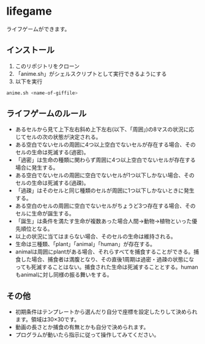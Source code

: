 # lifegame

ライフゲームができます。

## インストール

1. このリポジトリをクローン
2. 「anime.sh」がシェルスクリプトとして実行できるようにする
3. 以下を実行

```sh
anime.sh <name-of-giffile>
```

## ライフゲームのルール

- あるセルから見て上下左右斜め上下左右(以下、「周囲」)の8マスの状況に応じてセルの次の状態が決定される。
- ある空白でないセルの周囲に4つ以上空白でないセルが存在する場合、そのセルの生命は死滅する(過密)。
- 「過密」は生命の種類に関わらず周囲に4つ以上空白でないセルが存在する場合に発生する。
- ある空白でないセルの周囲に空白でないセルが1つ以下しかない場合、そのセルの生命は死滅する(過疎)。
- 「過疎」はそのセルと同じ種類のセルが周囲に1つ以下しかないときに発生する。
- ある空白のセルの周囲に空白でないセルがちょうど3つ存在する場合、そのセルに生命が誕生する。
- 「誕生」は条件を満たす生命が複数あった場合人間→動物→植物といった優先順位となる。
- 以上の状況に当てはまらない場合、そのセルの生命は維持される。
- 生命は三種類、「plant」「animal」「human」が存在する。
- animalは周囲にplantがある場合、それらすべてを捕食することができる。捕食した場合、捕食者は満腹となり、その直後1周期は過密・過疎の状態になっても死滅することはない。捕食された生命は死滅することとする。humanもanimalに対し同様の振る舞いをする。

## その他

- 初期条件はテンプレートから選んだり自分で座標を設定したりして決められます。領域は30×30です。
- 動画の長さとか捕食の有無とかも自分で決められます。
- プログラムが動いたら指示に従って操作してみてください。
